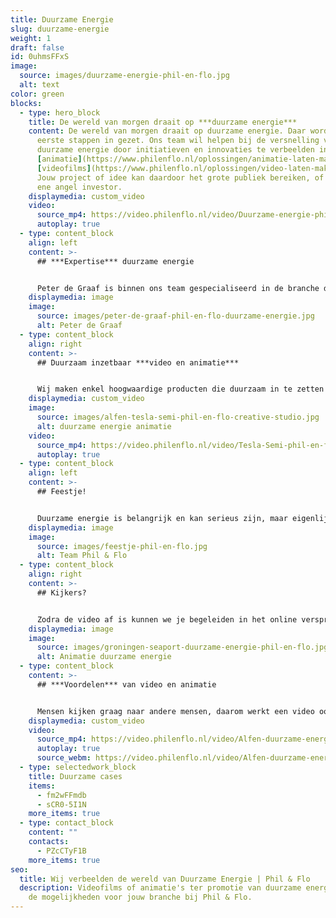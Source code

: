 ```yaml
---
title: Duurzame Energie
slug: duurzame-energie
weight: 1
draft: false
id: 0uhmsFFxS
image:
  source: images/duurzame-energie-phil-en-flo.jpg
  alt: text
color: green
blocks:
  - type: hero_block
    title: De wereld van morgen draait op ***duurzame energie***
    content: De wereld van morgen draait op duurzame energie. Daar worden nu de
      eerste stappen in gezet. Ons team wil helpen bij de versnelling van
      duurzame energie door initiatieven en innovaties te verbeelden in
      [animatie](https://www.philenflo.nl/oplossingen/animatie-laten-maken/) en
      [videofilms](https://www.philenflo.nl/oplossingen/video-laten-maken/).
      Jouw project of idee kan daardoor het grote publiek bereiken, of juist die
      ene angel investor.
    displaymedia: custom_video
    video:
      source_mp4: https://video.philenflo.nl/video/Duurzame-energie-phil-en-flo2.mp4
      autoplay: true
  - type: content_block
    align: left
    content: >-
      ## ***Expertise*** duurzame energie


      Peter de Graaf is binnen ons team gespecialiseerd in de branche duurzame energie en is het aanspreekpunt op dit vlak. Hij heeft veel expertise op dit gebied en samen met jou kan hij het verhaal duiden en begrijpbaar maken voor jouw doelgroep. Je kan Peter bellen op 085 -273 8331 om direct even te sparren over de mogelijkheden.
    displaymedia: image
    image:
      source: images/peter-de-graaf-phil-en-flo-duurzame-energie.jpg
      alt: Peter de Graaf
  - type: content_block
    align: right
    content: >-
      ## Duurzaam inzetbaar ***video en animatie***


      Wij maken enkel hoogwaardige producten die duurzaam in te zetten zijn. Dit betekent dat de film voor langere periode inhoudelijk relevant en bruikbaar is. Dit realiseren we door het script en de creatieve inhoud zo relevant mogelijk te maken.
    displaymedia: custom_video
    image:
      source: images/alfen-tesla-semi-phil-en-flo-creative-studio.jpg
      alt: duurzame energie animatie
    video:
      source_mp4: https://video.philenflo.nl/video/Tesla-Semi-phil-en-flo.mp4
      autoplay: true
  - type: content_block
    align: left
    content: >-
      ## Feestje!


      Duurzame energie is belangrijk en kan serieus zijn, maar eigenlijk proberen we er juist een feestje van te maken. Qua samenwerking met jullie en ons team en natuurlijk ook voor de eindgebruiker; de persoon die de film gaat kijken. Een feestje om samen creatief tot een prachtig product te komen en een feestje voor de kijker om naar te kijken. Mooie beelden, een boeiend verhaal en een interessante boodschap.
    displaymedia: image
    image:
      source: images/feestje-phil-en-flo.jpg
      alt: Team Phil & Flo
  - type: content_block
    align: right
    content: >-
      ## Kijkers?


      Zodra de video af is kunnen we je begeleiden in het online verspreiden ervan. Zo weet je zeker dat de boodschap van de film ook bij de juiste doelgroep terecht komt. Dit kan op LinkedIn, Instagram, Twitter en nog veel meer kanalen. Als je echt grote campagnes wil draaien met de film zullen we ook meerdere versies van de film maken om zo te testen welke versie het beste aanslaat bij je publiek. Bel ons direct voor vrijblijvend advies op 085 -273 8331.
    displaymedia: image
    image:
      source: images/groningen-seaport-duurzame-energie-phil-en-flo.jpg
      alt: Animatie duurzame energie
  - type: content_block
    content: >-
      ## ***Voordelen*** van video en animatie


      Mensen kijken graag naar andere mensen, daarom werkt een video ook sterker dan een stuk tekst alleen. Voor de duurzame energie branche ontwikkelen we graag video's die aanspreken bij de doelgroep. Echter sommige initiatieven zijn niet in "gewoon" beeld te vatten, in dat geval kan je beter kiezen voor animatie. Het voordeel van animatie is dat we de omgeving en het product in zijn geheel controleren en verhelderen. Vraag ons naar de mogelijkheden.
    displaymedia: custom_video
    video:
      source_mp4: https://video.philenflo.nl/video/Alfen-duurzame-energie.mp4
      autoplay: true
      source_webm: https://video.philenflo.nl/video/Alfen-duurzame-energie.webm
  - type: selectedwork_block
    title: Duurzame cases
    items:
      - fm2wFFmdb
      - sCR0-5I1N
    more_items: true
  - type: contact_block
    content: ""
    contacts:
      - PZcCTyF1B
    more_items: true
seo:
  title: Wij verbeelden de wereld van Duurzame Energie | Phil & Flo
  description: Videofilms of animatie's ter promotie van duurzame energie. Ontdek
    de mogelijkheden voor jouw branche bij Phil & Flo.
---
```

